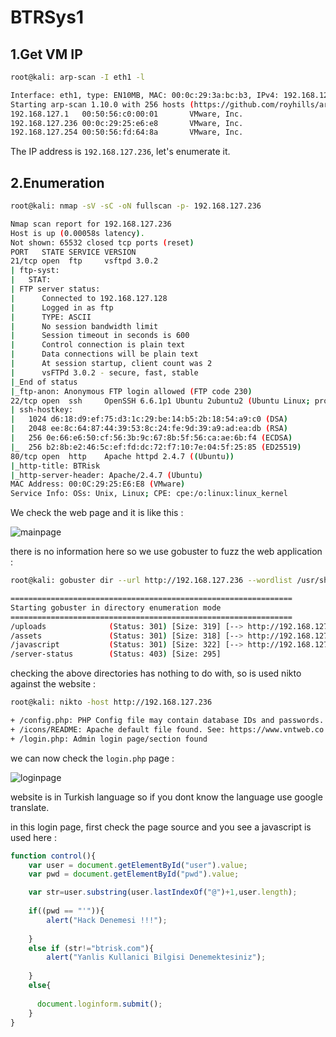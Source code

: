 # BTRSys1

## 1.Get VM IP

```bash
root@kali: arp-scan -I eth1 -l

Interface: eth1, type: EN10MB, MAC: 00:0c:29:3a:bc:b3, IPv4: 192.168.127.128
Starting arp-scan 1.10.0 with 256 hosts (https://github.com/royhills/arp-scan)
192.168.127.1   00:50:56:c0:00:01       VMware, Inc.
192.168.127.236 00:0c:29:25:e6:e8       VMware, Inc.
192.168.127.254 00:50:56:fd:64:8a       VMware, Inc.
```

The IP address is `192.168.127.236`, let's enumerate it.

## 2.Enumeration

```bash
root@kali: nmap -sV -sC -oN fullscan -p- 192.168.127.236

Nmap scan report for 192.168.127.236
Host is up (0.00058s latency).
Not shown: 65532 closed tcp ports (reset)
PORT   STATE SERVICE VERSION
21/tcp open  ftp     vsftpd 3.0.2
| ftp-syst: 
|   STAT: 
| FTP server status:
|      Connected to 192.168.127.128
|      Logged in as ftp
|      TYPE: ASCII
|      No session bandwidth limit
|      Session timeout in seconds is 600
|      Control connection is plain text
|      Data connections will be plain text
|      At session startup, client count was 2
|      vsFTPd 3.0.2 - secure, fast, stable
|_End of status
|_ftp-anon: Anonymous FTP login allowed (FTP code 230)
22/tcp open  ssh     OpenSSH 6.6.1p1 Ubuntu 2ubuntu2 (Ubuntu Linux; protocol 2.0)
| ssh-hostkey: 
|   1024 d6:18:d9:ef:75:d3:1c:29:be:14:b5:2b:18:54:a9:c0 (DSA)
|   2048 ee:8c:64:87:44:39:53:8c:24:fe:9d:39:a9:ad:ea:db (RSA)
|   256 0e:66:e6:50:cf:56:3b:9c:67:8b:5f:56:ca:ae:6b:f4 (ECDSA)
|_  256 b2:8b:e2:46:5c:ef:fd:dc:72:f7:10:7e:04:5f:25:85 (ED25519)
80/tcp open  http    Apache httpd 2.4.7 ((Ubuntu))
|_http-title: BTRisk
|_http-server-header: Apache/2.4.7 (Ubuntu)
MAC Address: 00:0C:29:25:E6:E8 (VMware)
Service Info: OSs: Unix, Linux; CPE: cpe:/o:linux:linux_kernel
```

We check the web page and it is like this :

![mainpage](https://github.com/Git-K3rnel/VulnHub/assets/127470407/31e72086-acf2-4ea5-8f1a-be8f1bd6c255)

there is no information here so we use gobuster to fuzz the web application :

```bash
root@kali: gobuster dir --url http://192.168.127.236 --wordlist /usr/share/wordlists/dirbuster/directory-list-2.3-medium.txt

===============================================================
Starting gobuster in directory enumeration mode
===============================================================
/uploads              (Status: 301) [Size: 319] [--> http://192.168.127.236/uploads/]
/assets               (Status: 301) [Size: 318] [--> http://192.168.127.236/assets/]
/javascript           (Status: 301) [Size: 322] [--> http://192.168.127.236/javascript/]
/server-status        (Status: 403) [Size: 295]
```

checking the above directories has nothing to do with, so is used nikto against the website :

```bash
root@kali: nikto -host http://192.168.127.236

+ /config.php: PHP Config file may contain database IDs and passwords.
+ /icons/README: Apache default file found. See: https://www.vntweb.co.uk/apache-restricting-access-to-iconsreadme/
+ /login.php: Admin login page/section found
```

we can now check the `login.php` page : 

![loginpage](https://github.com/Git-K3rnel/VulnHub/assets/127470407/506a2422-24a5-460e-ab9d-efd97297958f)

website is in Turkish language so if you dont know the language use google translate.

in this login page, first check the page source and you see a javascript is used here :

```javascript
function control(){
	var user = document.getElementById("user").value;
    var pwd = document.getElementById("pwd").value;

	var str=user.substring(user.lastIndexOf("@")+1,user.length);
    
    if((pwd == "'")){
		alert("Hack Denemesi !!!");
		
    }
	else if (str!="btrisk.com"){
		alert("Yanlis Kullanici Bilgisi Denemektesiniz");
	
	}	
	else{
		
      document.loginform.submit();
    }
}
```









